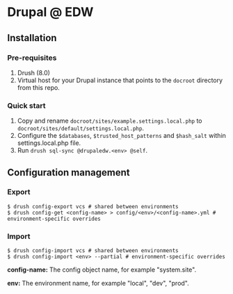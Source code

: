 # Drupal @ EDW

## Installation

### Pre-requisites

1. Drush (8.0)
2. Virtual host for your Drupal instance that points to the `docroot` directory from this repo.

### Quick start

1. Copy and rename `docroot/sites/example.settings.local.php` to `docroot/sites/default/settings.local.php`.
2. Configure the `$databases`, `$trusted_host_patterns` and `$hash_salt` within settings.local.php file.
3. Run `drush sql-sync @drupaledw.<env> @self`.

## Configuration management

### Export

```
$ drush config-export vcs # shared between environments
$ drush config-get <config-name> > config/<env>/<config-name>.yml # environment-specific overrides
```

### Import

```
$ drush config-import vcs # shared between environments
$ drush config-import <env> --partial # environment-specific overrides
```

**config-name:** The config object name, for example "system.site".

**env:** The environment name, for example "local", "dev", "prod".
